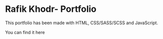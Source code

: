 # Rafik Khodr- Portfolio

This portfolio has been made with HTML, CSS/SASS/SCSS and JavaScript.

You can find it here[](https://rkhodr.github.io/Rafik-Khodr-Portfolio/)


